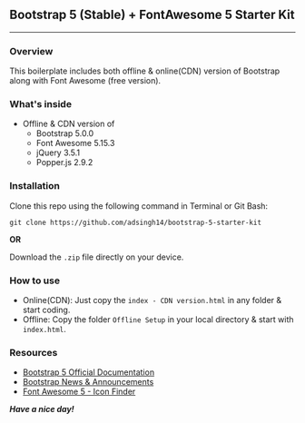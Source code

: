## Bootstrap 5 (Stable) + FontAwesome 5 Starter Kit
---

### Overview

This boilerplate includes both offline & online(CDN) version of Bootstrap along with Font Awesome (free version).


### What's inside

* Offline & CDN version of
  * Bootstrap 5.0.0
  * Font Awesome 5.15.3
  * jQuery 3.5.1
  * Popper.js 2.9.2


### Installation

Clone this repo using the following command in Terminal or Git Bash:

 ```git clone https://github.com/adsingh14/bootstrap-5-starter-kit```

**OR**

Download the `.zip` file directly on your device.


### How to use

* Online(CDN): Just copy the `index - CDN version.html` in any folder & start coding.
* Offline: Copy the folder `Offline Setup` in your local directory & start with `index.html`.


### Resources

* [Bootstrap 5 Official Documentation](https://getbootstrap.com/docs/5.0/getting-started/introduction/)
* [Bootstrap News & Announcements](https://blog.getbootstrap.com/)
* [Font Awesome 5 - Icon Finder](https://fontawesome.com/icons)


**_Have a nice day!_**

